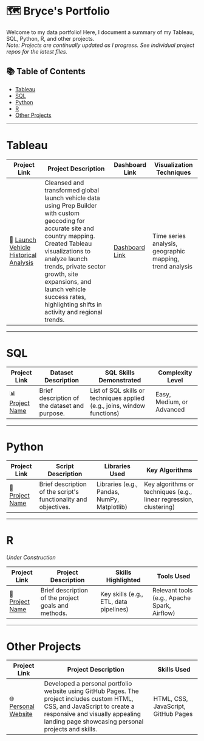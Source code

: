 # 🗺 Bryce's Portfolio

Welcome to my data portfolio! Here, I document a summary of my Tableau, SQL, Python, R, and other projects.  
*Note: Projects are continually updated as I progress. See individual project repos for the latest files.*

## 📚 Table of Contents
- [Tableau](#tableau)
- [SQL](#sql)
- [Python](#python)
- [R](#r)
- [Other Projects](#other-projects)

***

# Tableau

| Project Link | Project Description | Dashboard Link | Visualization Techniques |
|--------------|---------------------|----------------|--------------------------|
| 🚀 [Launch Vehicle Historical Analysis](https://github.com/bryceblackwell21/Launch-Vehicle-Historical-Analysis) | Cleansed and transformed global launch vehicle data using Prep Builder with custom geocoding for accurate site and country mapping. Created Tableau visualizations to analyze launch trends, private sector growth, site expansions, and launch vehicle success rates, highlighting shifts in activity and regional trends. | [Dashboard Link](https://public.tableau.com/views/LaunchVehicleAnalysis/Story1?:language=en-US&:sid=&:redirect=auth&:display_count=n&:origin=viz_share_link) | Time series analysis, geographic mapping, trend analysis |



***

# SQL

| Project Link | Dataset Description | SQL Skills Demonstrated | Complexity Level |
|--------------|---------------------|-------------------------|------------------|
| 📊 [Project Name](#) | Brief description of the dataset and purpose. | List of SQL skills or techniques applied (e.g., joins, window functions) | Easy, Medium, or Advanced |

***

# Python

| Project Link | Script Description | Libraries Used | Key Algorithms |
|--------------|--------------------|----------------|----------------|
| 🐍 [Project Name](#) | Brief description of the script's functionality and objectives. | Libraries (e.g., Pandas, NumPy, Matplotlib) | Key algorithms or techniques (e.g., linear regression, clustering) |


***

# R
*Under Construction*

| Project Link | Project Description | Skills Highlighted | Tools Used |
|--------------|---------------------|--------------------|------------|
| 🚧 [Project Name](#) | Brief description of the project goals and methods. | Key skills (e.g., ETL, data pipelines) | Relevant tools (e.g., Apache Spark, Airflow) |

***

# Other Projects

| Project Link | Project Description | Skills Used |
|--------------|---------------------|-------------|
| 🌐 [Personal Website](https://github.com/bryceblackwell21/portfolio-page) | Developed a personal portfolio website using GitHub Pages. The project includes custom HTML, CSS, and JavaScript to create a responsive and visually appealing landing page showcasing personal projects and skills. | HTML, CSS, JavaScript, GitHub Pages |

